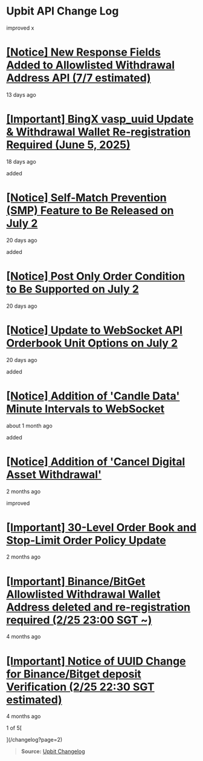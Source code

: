 # Upbit API Change Log

improved x

# [\[Notice\] New Response Fields Added to Allowlisted Withdrawal Address API (7/7 estimated)](/changelog/allowlisted_withdrawal_address_update)

13 days ago

# [\[Important\] BingX vasp_uuid Update & Withdrawal Wallet Re-registration Required (June 5, 2025)](/changelog/vasp_uuid_change_bingx)

18 days ago

added

# [\[Notice\] Self-Match Prevention (SMP) Feature to Be Released on July 2](/changelog/smp)

20 days ago

added

# [\[Notice\] Post Only Order Condition to Be Supported on July 2](/changelog/post_only)

20 days ago

# [\[Notice\] Update to WebSocket API Orderbook Unit Options on July 2](/changelog/notice-update-to-websocket-api-orderbook-unit-option)

20 days ago

added

# [\[Notice\] Addition of 'Candle Data' Minute Intervals to WebSocket](/changelog/websocket_candles_miniutes)

about 1 month ago

added

# [\[Notice\] Addition of 'Cancel Digital Asset Withdrawal'](/changelog/cancel-digital-asset-withdrawal)

2 months ago

improved

# [\[Important\] 30-Level Order Book and Stop-Limit Order Policy Update](/changelog/orderbook_expansion)

2 months ago

# [\[Important\] Binance/BitGet Allowlisted Withdrawal Wallet Address deleted and re-registration required (2/25 23:00 SGT ~)](/changelog/vasp_uuid_change_action_needed)

4 months ago

# [\[Important\] Notice of UUID Change for Binance/Bitget deposit Verification (2/25 22:30 SGT estimated)](/changelog/vasp_uuid_change)

4 months ago

1 of 5[

](/changelog?page=2)

> **Source:** [Upbit Changelog](https://global-docs.upbit.com/changelog)
